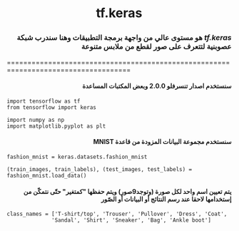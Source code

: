 # <p align="center">tf.keras</p>

### <div dir="rtl">*tf.keras* هو مستوى عالي من واجهة برمجة التطبيقات وهنا سندرب شبكة عصوبنية لتتعرف على صور لقطع من ملابس متنوعة</div>

====================================================================================

#### <div dir="rtl">سنستخدم اصدار تنسرفلو 2.0.0 وبعض المكتبات المساعدة</div> 
``` 
import tensorflow as tf
from tensorflow import keras

import numpy as np
import matplotlib.pyplot as plt
 ```

#### <div dir="rtl">سنستخدم مجموعة البيانات المزودة من قاعدة MNIST</div>
``` 
fashion_mnist = keras.datasets.fashion_mnist

(train_images, train_labels), (test_images, test_labels) = fashion_mnist.load_data()

 ```
 
 #### <div dir="rtl">يتم تعيين اسم واحد لكل صورة (وتوجد9صور) ويتم حفظها "كمتغير" حتّى نتمكّن من إستخدامها لاحقا عند رسم النتائج أو البيانات أو الصّور</div>
 ``` 
class_names = ['T-shirt/top', 'Trouser', 'Pullover', 'Dress', 'Coat',
               'Sandal', 'Shirt', 'Sneaker', 'Bag', 'Ankle boot']


 ```
 
 

